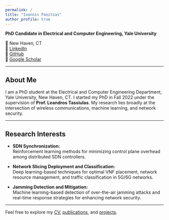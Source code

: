 ```yaml
---
permalink: /
title: "Ioannis Panitsas"
author_profile: true
---
```


**PhD Candidate in Electrical and Computer Engineering, Yale University**

📍 New Haven, CT  
🔗 [LinkedIn](https://www.linkedin.com/in/ioannis-panitsas-255452169/)  
🔗 [GitHub](https://github.com/panitsasi)  
🔗 [Google Scholar](https://scholar.google.com/citations?user=HZ5MwUQAAAAJ&hl=el)

---

## About Me

I am a PhD student at the Electrical and Computer Engineering Department, Yale University, New Haven, CT. I started my PhD in Fall 2022 under the supervision of **Prof. Leandros Tassiulas**. My research lies broadly at the intersection of wireless communications, machine learning, and network security.

---

## Research Interests

- **SDN Synchronization:**  
  Reinforcement learning methods for minimizing control plane overhead among distributed SDN controllers.

- **Network Slicing Deployment and Classification:**  
  Deep learning-based techniques for optimal VNF placement, network resource management, and traffic classification in 5G/6G networks.

- **Jamming Detection and Mitigation:**  
  Machine learning-based detection of over-the-air jamming attacks and real-time response strategies for enhancing network security.

---

Feel free to explore my [CV](/cv), [publications](/publications), and [projects](/portfolio).
